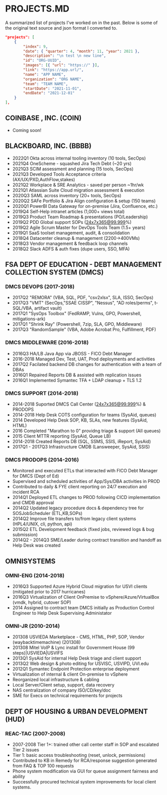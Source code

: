 # PROJECTS.MD

A summarized list of projects I've worked on in the past.
Below is some of the original text source and json format I converted to.

``` json
"projects": [
    {
        "index": 9,
        "date": { "quarter": 4, "month": 11, "year": 2021 },
        "description": "\n test \n new line",
        "id": "ORG-UUID",
        "images": [{ "url": "https://" }],
        "link": "https://app.url/",
        "name": "APP NAME",
        "organization": "ORG NAME",
        "team": "TEAM NAME",
        "startDate": "2021-11-01",
        "endDate": "2021-12-01"
    }
],
```

## COINBASE , INC. (COIN)

- Coming soon!

## BLACKBOARD, INC. (BBBB)

- 2022Q1 Okta across internal tooling inventory (10 tools, SecOps)
- 2021Q4 OneScheme - squashed Jira Tech Debt (~20 yrs)
- 2021Q3 SCIM assessment and planning (15 tools, SecOps)
- 2021Q3 Developed Tools Acceptance criteria (AX/UX/PXD,AuthFlow,stakes)
- 2021Q2 Workplace & SRE Analytics - saved per person ~1hr/wk
- 2021Q1 Atlassian Suite Cloud migration assessment & execution
- 2020Q3 SAML across inventory (20+ tools, SecOps)
- 2020Q2 SAFe Portfolio & Jira Align configuration & setup (150 teams)
- 2020Q1 PowerBI Data Gateway for on-premise (Jira, Confluence, etc.)
- 2019Q4 Self-Help intranet articles (1,000+ views total)
- 2019Q3 Product Team Roadmap & presentations (PO/Leadership)
- 2019Q2 PDD Global support SOPs (24x7x365@99.999%)
- 2019Q2 Agile Scrum Master for DevOps Tools Team (1.5+ years)
- 2019Q1 SaaS toolset management, audit, & consolidation
- 2018Q4 Datacenter cleanup & management (2200->400VMs)
- 2018Q3 Vendor management & feedback loop channels
- 2018Q2 Slack ADFS & auth fixes (dupe users, SSO, MFA)

## FSA DEPT OF EDUCATION - DEBT MANAGEMENT COLLECTION SYSTEM (DMCS)

### DMCS DEVOPS (2017-2018)

- 2017Q2 "REMORA" (VBA, SQL, PDF, "csv2xlsx", SLA, ISSO, SecOps)
- 2017Q3 "VMT" (SecOps,"SSAE CISSP", "Nessus", "AD roles/perms", t-SQL/VBA, artifact vault)
- 2017Q1 "SysOps Toolbox" (FedRAMP, Vulns, GPO, Powershell, mitigations-ark)
- 2017Q1 "Shrink Ray" (Powershell, 7zip, SLA, GPO, Middleware)
- 2017Q3 "RandomSample" (VBA, Adobe Acrobat Pro, Fulfillment, PDF)

### DMCS MIDDLEWARE (2016-2018)

- 2016Q3 HA/LB Java App via JBOSS - FICO Debt Manager
- 2016-2018 Managed Dev, Test, UAT, Prod deployments and activities
- 2017Q2 Facilated backend DB changes for authentication with a team of DBAs
- 2016Q1 Repaired Reports DB & assisted with replication issues
- 2016Q1 Implemented Symantec TFA + LDAP cleanup + TLS 1.2

### DMCS SUPPORT (2014-2018)

- 2014-2018 Suported DMCS Call Center (24x7x365@99.999%) & PRODOPS
- 2014-2018 Help Desk COTS configuration for teams (SysAid, queues)
- 2014 Developed Help Desk SOP, KB, SLAs, new features (SysAid, HTML)
- 2016 Completed "Marathon to 0" providng triage & support (All queues)
- 2015 Client MTTR reporting (SysAid, Queue LB)
- 2014-2018 Created Reports DB (SQL, SSMS, SSIS, iReport, SysAid)
- 2017Q1 - 2017Q3 Infrastructure CMDB (Lansweeper, SysAid, SSIS)

### DMCS PRODOPS (2014-2016)

- Monitored and executed ETLs that interacted with FICO Debt Manager for DMCS (Dept of Ed)
- Supervised and scheduled activities of App/Sys/DBA activities in PROD
- Contributed to daily & FYE client reporting on 24/7 execution and incident RCA
- 2014Q1 Deployed ETL changes to PROD following CICD implementation and CMDB approval
- 2014Q2 Updated legacy procedure docs & dependency tree for SOSJobScheduler (ETL,KB,SOPs)
- 2014Q2 Improve file transfers to/from legacy client systems (HPL4/UNIX, cli, python, api)
- 2015Q2 ETL Development feedback (fixed jobs, reviewed logs & bug submission)
- 2014Q2 - 2014Q3 SME/Leader during contract transition and handoff as Help Desk was created

## OMNISYSTEMS

### OMNI-ENG (2014-2018)

- 2016Q3 Supported Azure Hybrid Cloud migration for USVI clients (mitigated prior to 2017 hurricanes)
- 2016Q3 Virtualization of Client OnPremise to vSphere/Azure/VirtualBox (vmdk, hybrid, cutover SOP)
- 2014 Assigned to contract team DMCS initially as Production Control Engineer to Help Desk Supervising Administator

### OMNI-JR (2010-2014)

- 201308 USVIEDA Marketplace - CMS, HTML, PHP, SOP, Vendor (waybacktimemachine) (201308)
- 201308 Mitel VoIP & Lync install for Government House (99 steps)|USVIEDA|USVIFS
- 2013Q1 SysAid for internal Help Desk triage and client support
- 2013Q2 Web design & photo editing for USVISC, USVIPD, UVI.edu
- 2012Q1 Symantec Endpoint Protection enterprise deployment
- Virtualization of internal & client On-premise to vSphere
- Reorganized local infrastructure & cabling
- Local Server/Client setup, support, data recovery
- NAS centralization of company ISO/CD/key/doc
- SME for Execs on technical requirements for projects

## DEPT OF HOUSING & URBAN DEVELOPMENT (HUD)

### REAC-TAC (2007-2008)

- 2007-2008 Tier 1+: trained other call center staff in SOP and escalated Tier 2 issues
- Tier 1: basic access troubleshooting (reset, unlock, permissions)
- Contributed to KB in Remedy for RCA/response suggestion generated from FAQ & TOP 100 requests
- Phone system modification via GUI for queue assignment fairness and ability
- Successfully procured technical system improvements for local client systems.
